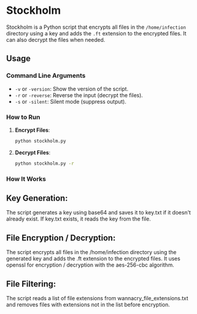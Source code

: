 # Stockholm

Stockholm is a Python script that encrypts all files in the `/home/infection` directory using a key and adds the `.ft` extension to the encrypted files. It can also decrypt the files when needed.

## Usage

### Command Line Arguments

- `-v` or `-version`: Show the version of the script.
- `-r` or `-reverse`: Reverse the input (decrypt the files).
- `-s` or `-silent`: Silent mode (suppress output).

### How to Run

1. **Encrypt Files**:
    ```sh
    python stockholm.py
    ```

2. **Decrypt Files**:
    ```sh
    python stockholm.py -r
    ```
### How It Works

## Key Generation:
The script generates a key using base64 and saves it to key.txt if it doesn't already exist.
If key.txt exists, it reads the key from the file.

## File Encryption / Decryption:
The script encrypts all files in the /home/infection directory using the generated key and adds the .ft extension to the encrypted files.
It uses openssl for encryption / decryption with the aes-256-cbc algorithm.


## File Filtering:
The script reads a list of file extensions from wannacry_file_extensions.txt and removes files with extensions not in the list before encryption.
